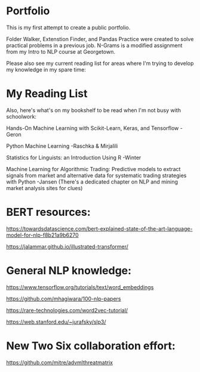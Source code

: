 # Portfolio

This is my first attempt to create a public portfolio.

Folder Walker, Extenstion Finder, and Pandas Practice were created to solve practical problems in a previous job. N-Grams is a modified assignment from my Intro to NLP course at Georgetown.


Please also see my current reading list for areas where I'm trying to develop my knowledge in my spare time:

# My Reading List

Also, here's what's on my bookshelf to be read when I'm not busy with schoolwork:

Hands-On Machine Learning with Scikit-Learn, Keras, and Tensorflow -Geron

Python Machine Learning -Raschka & Mirjalili

Statistics for Linguists: an Introduction Using R -Winter

Machine Learning for Algorithmic Trading: Predictive models to extract signals from market and alternative data for systematic trading strategies with Python -Jansen (There's a dedicated chapter on NLP and mining market analysis sites for clues)


# BERT resources:

https://towardsdatascience.com/bert-explained-state-of-the-art-language-model-for-nlp-f8b21a9b6270

https://jalammar.github.io/illustrated-transformer/

# General NLP knowledge:

https://www.tensorflow.org/tutorials/text/word_embeddings

https://github.com/mhagiwara/100-nlp-papers

https://rare-technologies.com/word2vec-tutorial/

https://web.stanford.edu/~jurafsky/slp3/

# New Two Six collaboration effort:

https://github.com/mitre/advmlthreatmatrix
